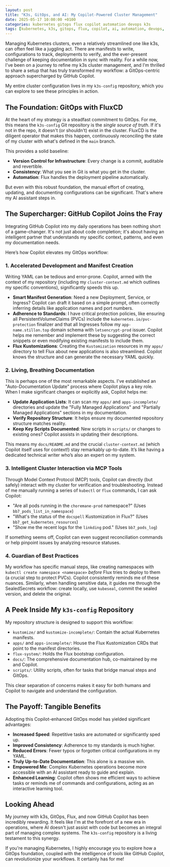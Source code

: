 ```yaml
---
layout: post
title: "K3s, GitOps, and AI: My Copilot-Powered Cluster Management"
date: 2025-05-17 10:00:00 +0100
categories: kubernetes gitops flux copilot automation devops k3s
tags: [kubernetes, k3s, gitops, flux, copilot, ai, automation, devops, cluster-management]
---
```


Managing Kubernetes clusters, even a relatively streamlined one like k3s, can often feel like a juggling act. There are manifests to write, configurations to track, deployments to verify, and the ever-present challenge of keeping documentation in sync with reality. For a while now, I've been on a journey to refine my k3s cluster management, and I'm thrilled to share a setup that has truly transformed my workflow: a GitOps-centric approach supercharged by GitHub Copilot.

My entire cluster configuration lives in my `k3s-config` repository, which you can explore to see these principles in action.

## The Foundation: GitOps with FluxCD

At the heart of my strategy is a steadfast commitment to GitOps. For me, this means the `k3s-config` Git repository is the *single source of truth*. If it's not in the repo, it doesn't (or shouldn't) exist in the cluster. FluxCD is the diligent operator that makes this happen, continuously reconciling the state of my cluster with what's defined in the `main` branch.

This provides a solid baseline:

* **Version Control for Infrastructure**: Every change is a commit, auditable and revertible.
* **Consistency**: What you see in Git is what you get in the cluster.
* **Automation**: Flux handles the deployment pipeline automatically.

But even with this robust foundation, the manual effort of creating, updating, and documenting configurations can be significant. That's where my AI assistant steps in.

## The Supercharger: GitHub Copilot Joins the Fray

Integrating GitHub Copilot into my daily operations has been nothing short of a game-changer. It's not just about code completion; it's about having an intelligent partner that understands my specific context, patterns, and even my documentation needs.

Here’s how Copilot elevates my GitOps workflow:

### 1. Accelerated Development and Manifest Creation

Writing YAML can be tedious and error-prone. Copilot, armed with the context of my repository (including my `cluster-context.md` which outlines my specific conventions), significantly speeds this up.

* **Smart Manifest Generation**: Need a new Deployment, Service, or Ingress? Copilot can draft it based on a simple prompt, often correctly inferring details like application names and port numbers.
* **Adherence to Standards**: I have critical protection policies, like ensuring all PersistentVolumeClaims (PVCs) include the `kubernetes.io/pvc-protection` finalizer and that all Ingresses follow my `app-name.stillon.top` domain schema with `letsencrypt-prod` issuer. Copilot helps me remember and implement these by suggesting the correct snippets or even modifying existing manifests to include them.
* **Flux Kustomizations**: Creating the `Kustomization` resources in my `apps/` directory to tell Flux about new applications is also streamlined. Copilot knows the structure and can generate the necessary YAML quickly.

### 2. Living, Breathing Documentation

This is perhaps one of the most remarkable aspects. I've established an "Auto-Documentation Update" process where Copilot plays a key role. When I make significant changes or explicitly ask, Copilot helps me:

* **Update Application Lists**: It can scan my `apps/` and `apps-incomplete/` directories and update the "Fully Managed Applications" and "Partially Managed Applications" sections in my documentation.
* **Verify Repository Structure**: It helps ensure my documented repository structure matches reality.
* **Keep Key Scripts Documented**: New scripts in `scripts/` or changes to existing ones? Copilot assists in updating their descriptions.

This means my `docs/README.md` and the crucial `cluster-context.md` (which Copilot itself uses for context!) stay remarkably up-to-date. It’s like having a dedicated technical writer who’s also an expert on my system.

### 3. Intelligent Cluster Interaction via MCP Tools

Through Model Context Protocol (MCP) tools, Copilot can directly (but safely) interact with my cluster for verification and troubleshooting. Instead of me manually running a series of `kubectl` or `flux` commands, I can ask Copilot:

* "Are all pods running in the `choremane-prod` namespace?" (Uses `bb7_pods_list_in_namespace`)
* "What's the status of the `docspell` Kustomization in Flux?" (Uses `bb7_get_kubernetes_resources`)
* "Show me the recent logs for the `linkding` pod." (Uses `bb7_pods_log`)

If something seems off, Copilot can even suggest reconciliation commands or help pinpoint issues by analyzing resource statuses.

### 4. Guardian of Best Practices

My workflow has specific manual steps, like creating namespaces with `kubectl create namespace <namespace>` *before* Flux tries to deploy to them (a crucial step to protect PVCs). Copilot consistently reminds me of these nuances. Similarly, when handling sensitive data, it guides me through the SealedSecrets workflow: create locally, use `kubeseal`, commit the sealed version, and delete the original.

## A Peek Inside My `k3s-config` Repository

My repository structure is designed to support this workflow:

* `kustomize/` and `kustomize-incomplete/`: Contain the actual Kubernetes manifests.
* `apps/` and `apps-incomplete/`: House the Flux Kustomization CRDs that point to the manifest directories.
* `flux-system/`: Holds the Flux bootstrap configuration.
* `docs/`: The comprehensive documentation hub, co-maintained by me and Copilot.
* `scripts/`: Utility scripts, often for tasks that bridge manual steps and GitOps.

This clear separation of concerns makes it easy for both humans and Copilot to navigate and understand the configuration.

## The Payoff: Tangible Benefits

Adopting this Copilot-enhanced GitOps model has yielded significant advantages:

* **Increased Speed**: Repetitive tasks are automated or significantly sped up.
* **Improved Consistency**: Adherence to my standards is much higher.
* **Reduced Errors**: Fewer typos or forgotten critical configurations in my YAML.
* **Truly Up-to-Date Documentation**: This alone is a massive win.
* **Empowered Me**: Complex Kubernetes operations become more accessible with an AI assistant ready to guide and explain.
* **Enhanced Learning**: Copilot often shows me efficient ways to achieve tasks or reminds me of commands and configurations, acting as an interactive learning tool.

## Looking Ahead

My journey with k3s, GitOps, Flux, and now GitHub Copilot has been incredibly rewarding. It feels like I'm at the forefront of a new era in operations, where AI doesn't just assist with code but becomes an integral part of managing complex systems. The `k3s-config` repository is a living testament to this synergy.

If you're managing Kubernetes, I highly encourage you to explore how a GitOps foundation, coupled with the intelligence of tools like GitHub Copilot, can revolutionize your workflows. It certainly has for me!

